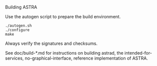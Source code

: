 Building ASTRA

Use the autogen script to prepare the build environment.

    ./autogen.sh
    ./configure
    make

Always verify the signatures and checksums.

See doc/build-*.md for instructions on building astrad,
the intended-for-services, no-graphical-interface, reference
implementation of ASTRA.
